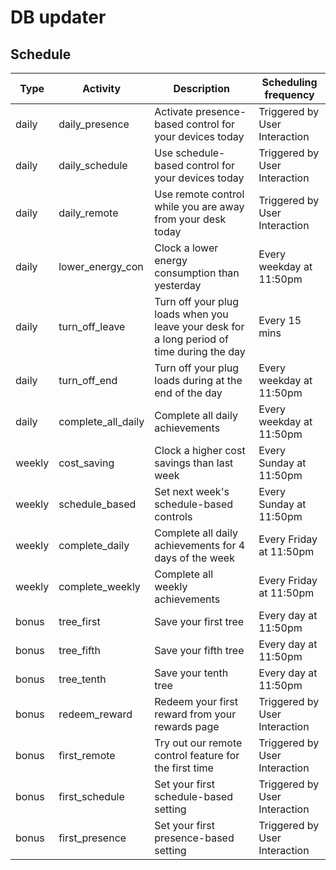 # DB updater

## Schedule
| Type   | Activity           | Description                                                                                | Scheduling frequency     |
|--------|--------------------|--------------------------------------------------------------------------------------------|----------------------    |
| daily  | daily_presence     | Activate presence-based control for your devices today                                     | Triggered by User Interaction |
| daily  | daily_schedule     | Use schedule-based control for your devices today                                          | Triggered by User Interaction |
| daily  | daily_remote       | Use remote control while you are away from your desk today                                 | Triggered by User Interaction |
| daily  | lower_energy_con   | Clock a lower energy consumption than yesterday                                            | Every weekday at 11:50pm |
| daily  | turn_off_leave     | Turn off your plug loads when you leave your desk for a long period of time during the day | Every 15 mins            |
| daily  | turn_off_end       | Turn off your plug loads during at the end of the day                                      | Every weekday at 11:50pm |
| daily  | complete_all_daily | Complete all daily achievements                                                            | Every weekday at 11:50pm |
| weekly | cost_saving        | Clock a higher cost savings than last week                                                 | Every Sunday at 11:50pm  |
| weekly | schedule_based     | Set next week's schedule-based controls                                                    | Every Sunday at 11:50pm  |
| weekly | complete_daily     | Complete all daily achievements for 4 days of the week                                     | Every Friday at 11:50pm  |
| weekly | complete_weekly    | Complete all weekly achievements                                                           | Every Friday at 11:50pm  |
| bonus  | tree_first         | Save your first tree                                                                       | Every day at 11:50pm     |
| bonus  | tree_fifth         | Save your fifth tree                                                                       | Every day at 11:50pm     |
| bonus  | tree_tenth         | Save your tenth tree                                                                       | Every day at 11:50pm     |
| bonus  | redeem_reward      | Redeem your first reward from your rewards page                                            | Triggered by User Interaction |
| bonus  | first_remote       | Try out our remote control feature for the first time                                      | Triggered by User Interaction |
| bonus  | first_schedule     | Set your first schedule-based setting                                                      | Triggered by User Interaction |
| bonus  | first_presence     | Set your first presence-based setting                                                      | Triggered by User Interaction |
